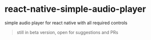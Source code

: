# react-native-simple-audio-player
simple audio player for react native with all required controls
> still in beta version, open for suggestions and PRs